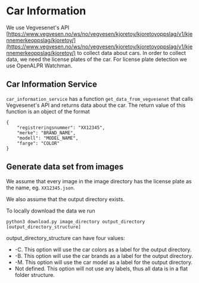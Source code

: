 # Car Information

We use Vegvesenet's API [https://www.vegvesen.no/ws/no/vegvesen/kjoretoy/kjoretoyoppslag/v1/kjennemerkeoppslag/kjoretoy/](https://www.vegvesen.no/ws/no/vegvesen/kjoretoy/kjoretoyoppslag/v1/kjennemerkeoppslag/kjoretoy/)
to collect data about cars. In order to collect data, we need the
license plates of the car. For license plate detection we use
OpenALPR Watchman.

## Car Information Service

`car_information_service` has a function `get_data_from_vegvesenet`
that calls Vegvesenet's API and returns data about the car. The
return value of this function is an object of the format
    
    {
        "registreringsnummer": "XX12345",
        "merke": "BRAND_NAME",
        "modell": "MODEL_NAME",
        "farge": "COLOR"
    }


## Generate data set from images

We assume that every image in the image directory
has the license plate as the name, eg. `XX12345.json`.

We also assume that the output directory exists.

To locally download the data we run

    python3 download.py image_directory output_directory [output_directory_structure]

output_directory_structure can have four values:

* -C. This option will use the car colors as a label for 
the output directory.
* -B. This option will use the car brands as a label for
the output directory.
* -M. This option will use the car model as a label for
the output directory.
* Not defined. This option will not use any labels, thus
all data is in a flat folder structure.
